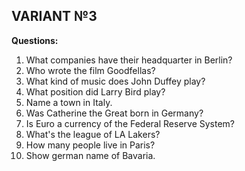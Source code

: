 ## VARIANT №3

**Questions:**

1. What companies have their headquarter in Berlin?
2. Who wrote the film Goodfellas?
3. What kind of music does John Duffey play?
4. What position did Larry Bird play?
5. Name a town in Italy.
6. Was Catherine the Great born in Germany?
7. Is Euro a currency of the Federal Reserve System?
8. What's the league of LA Lakers?
9. How many people live in Paris?
10. Show german name of Bavaria.
